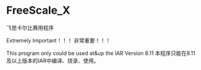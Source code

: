 # FreeScale_X
飞思卡尔比赛用程序

Extremely Important！！！
非常重要！！！

This program only could be used at&up the IAR Version 8.11
本程序只能在8.11及以上版本的IAR中编译、烧录、使用。
